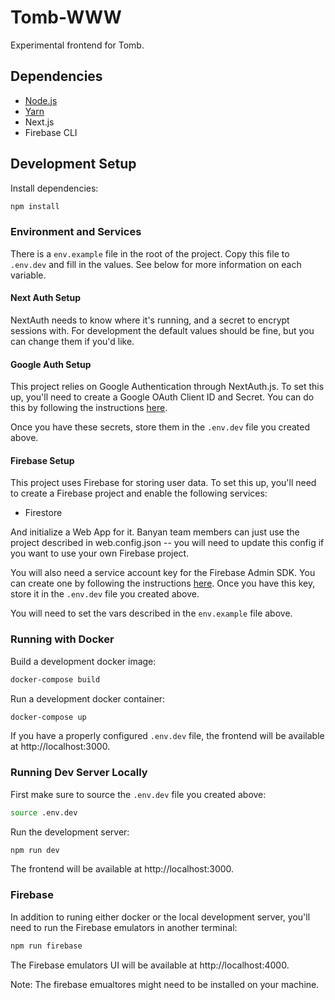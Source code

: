 # Tomb-WWW

Experimental frontend for Tomb.

## Dependencies

- [Node.js](https://nodejs.org/en/)
- [Yarn](https://yarnpkg.com/)
- Next.js
- Firebase CLI

## Development Setup

Install dependencies:

```bash
npm install
```

### Environment and Services
There is a `env.example` file in the root of the project. Copy this file to `.env.dev` and fill in the values. See below for more information on each variable.

#### Next Auth Setup
NextAuth needs to know where it's running, and a secret to encrypt sessions with.
For development the default values should be fine, but you can change them if you'd like.

#### Google Auth Setup
This project relies on Google Authentication through NextAuth.js. To set this up, you'll need to create a Google OAuth Client ID and Secret. You can do this by following the instructions [here](https://next-auth.js.org/providers/google).

Once you have these secrets, store them in the `.env.dev` file you created above.

#### Firebase Setup
This project uses Firebase for storing user data. To set this up, you'll need to create a Firebase project and enable the following services:

- Firestore

And initialize a Web App for it. Banyan team members can just use the project described in web.config.json -- you will need to update this config if you want to use your own Firebase project.

You will also need a service account key for the Firebase Admin SDK. You can create one by following the instructions [here](https://firebase.google.com/docs/admin/setup#initialize-sdk). Once you have this key, store it in the `.env.dev` file you created above.

You will need to set the vars described in the `env.example` file above.

### Running with Docker

Build a development docker image:

```bash
docker-compose build
```

Run a development docker container:

```bash
docker-compose up
```

If you have a properly configured `.env.dev` file, the frontend will be available at http://localhost:3000.

### Running Dev Server Locally

First make sure to source the `.env.dev` file you created above:

```bash
source .env.dev
```

Run the development server:

```bash
npm run dev
```

The frontend will be available at http://localhost:3000.

### Firebase

In addition to runing either docker or the local development server, you'll need to
run the Firebase emulators in another terminal:

```bash
npm run firebase
```

The Firebase emulators UI will be available at http://localhost:4000.

Note: The firebase emualtores might need to be installed on your machine.

<!-- TODO: Docuemtn test data -->
<!-- 
#### Test Data

There is a test user in the Firebase emulator with the following credentials:

```
Email: test@test.com
Passkey: test-key
```

You can use this user to login to the app and test the functionality.

The above command won't keep state between runs, if you'd like to save state run the following command instead:

```bash
npm run firebase:save
```

Please make sure there is only the test user and its associated data across Firebase state before pushing changes to the repository.

## Testing

TODO: Re-implement Cypress tests. -->
